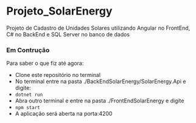 # Projeto_SolarEnergy
Projeto de Cadastro de Unidades Solares utilizando Angular no FrontEnd, C# no BackEnd e SQL Server no banco de dados

<h3>Em Contrução</h3>

<p>Para saber o que fiz até agora:</p>
<ul>
    <li>Clone este repositório no terminal</li>
    <li>No terminal entre na pasta ./BackEndSolarEnergy/SolarEnergy.Api e digite:</li>
    <li><code>dotnet run</code></li>
    <li>Abra outro terminal e entre na pasta ./FrontEndSolarEnergy e digite </li>
    <li><code>npm start</code></li>
    <li>A aplicação será aberta na porta:4200</li>
</ul>